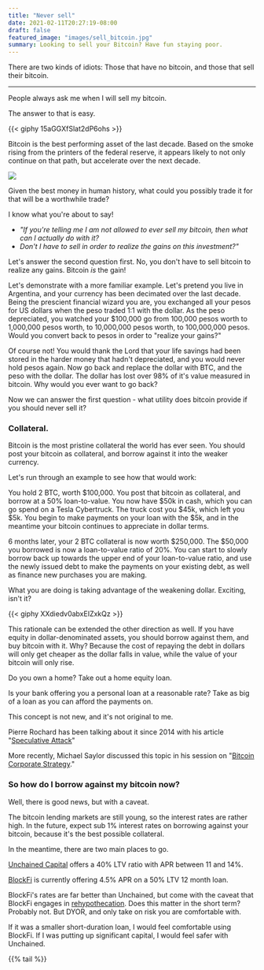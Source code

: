 ```yaml
---
title: "Never sell"
date: 2021-02-11T20:27:19-08:00
draft: false
featured_image: "images/sell_bitcoin.jpg"
summary: Looking to sell your Bitcoin? Have fun staying poor.
---
```

There are two kinds of idiots: Those that have no bitcoin, and those that sell their bitcoin.

---

People always ask me when I will sell my bitcoin.

The answer to that is easy.

{{< giphy 15aGGXfSlat2dP6ohs >}}


Bitcoin is the best performing asset of the last decade. Based on the smoke rising from the printers of the federal reserve, it appears likely to not only continue on that path, but accelerate over the next decade.

![](https://i.kym-cdn.com/entries/icons/facebook/000/033/222/moneyprintergobrrr.jpg
)

Given the best money in human history, what could you possibly trade it for that will be a worthwhile trade?

I know what you're about to say!
- *"If you're telling me I am not allowed to ever sell my bitcoin, then what can I actually do with it?*
- *Don't I have to sell in order to realize the gains on this investment?"*

Let's answer the second question first. No, you don't have to sell bitcoin to realize any gains. Bitcoin *is* the gain!

Let's demonstrate with a more familiar example. Let's pretend you live in Argentina, and your currency has been decimated over the last decade. Being the prescient financial wizard you are, you exchanged all your pesos for US dollars when the peso traded 1:1 with the dollar. As the peso depreciated, you watched your $100,000 go from 100,000 pesos worth to 1,000,000 pesos worth, to 10,000,000 pesos worth, to 100,000,000 pesos. Would you convert back to pesos in order to "realize your gains?"

Of course not! You would thank the Lord that your life savings had been stored in the harder money that hadn't depreciated, and you would never hold pesos again. Now go back and replace the dollar with BTC, and the peso with the dollar. The dollar has lost over 98% of it's value measured in bitcoin. Why would you ever want to go back?

Now we can answer the first question - what utility does bitcoin provide if you should never sell it?

### Collateral.
Bitcoin is the most pristine collateral the world has ever seen. You should post your bitcoin as collateral, and borrow against it into the weaker currency.

Let's run through an example to see how that would work:

You hold 2 BTC, worth $100,000. You post that bitcoin as collateral, and borrow at a 50% loan-to-value. You now have $50k in cash, which you can go spend on a Tesla Cybertruck. The truck cost you $45k, which left you $5k. You begin to make payments on your loan with the $5k, and in the meantime your bitcoin continues to appreciate in dollar terms.

6 months later, your 2 BTC collateral is now worth $250,000. The $50,000 you borrowed is now a loan-to-value ratio of 20%. You can start to slowly borrow back up towards the upper end of your loan-to-value ratio, and use the newly issued debt to make the payments on your existing debt, as well as finance new purchases you are making.

What you are doing is taking advantage of the weakening dollar. Exciting, isn't it?

{{< giphy XXdiedv0abxEIZxkQz >}}

This rationale can be extended the other direction as well. If you have equity in dollar-denominated assets, you should borrow against them, and buy bitcoin with it. Why? Because the cost of repaying the debt in dollars will only get cheaper as the dollar falls in value, while the value of your bitcoin will only rise.

Do you own a home? Take out a home equity loan.

Is your bank offering you a personal loan at a reasonable rate? Take as big of a loan as you can afford the payments on.

This concept is not new, and it's not original to me.

Pierre Rochard has been talking about it since 2014 with his article "[Speculative Attack](https://nakamotoinstitute.org/mempool/speculative-attack/)"

More recently, Michael Saylor discussed this topic in his session on "[Bitcoin Corporate Strategy](https://www.youtube.com/watch?v=pX76yXk0cT0
)."

### So how do I borrow against my bitcoin now?

Well, there is good news, but with a caveat.

The bitcoin lending markets are still young, so the interest rates are rather high. In the future, expect sub 1% interest rates on borrowing against your bitcoin, because it's the best possible collateral.

In the meantime, there are two main places to go.

[Unchained Capital](https://unchained-capital.com/loans/) offers a 40% LTV ratio with APR between 11 and 14%.

[BlockFi](https://blockfi.com/?ref=deeb3afc) is currently offering 4.5% APR on a 50% LTV 12 month loan.

BlockFi's rates are far better than Unchained, but come with the caveat that BlockFi engages in [rehypothecation](https://blockfi.com/an-introduction-to-rehypothecation-with-cryptocurrency). Does this matter in the short term? Probably not. But DYOR, and only take on risk you are comfortable with.

If it was a smaller short-duration loan, I would feel comfortable using BlockFi. If I was putting up significant capital, I would feel safer with Unchained.

{{% tail %}}
